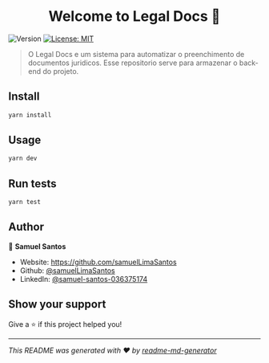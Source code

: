 <h1 align="center">Welcome to Legal Docs 👋</h1>
<p>
  <img alt="Version" src="https://img.shields.io/badge/version-1.0.0-blue.svg?cacheSeconds=2592000" />
  <a href="#" target="_blank">
    <img alt="License: MIT" src="https://img.shields.io/badge/License-MIT-yellow.svg" />
  </a>
</p>

> O Legal Docs e um sistema para automatizar o preenchimento de documentos juridicos. Esse repositorio serve para armazenar o back-end do projeto.

## Install

```sh
yarn install
```

## Usage

```sh
yarn dev
```

## Run tests

```sh
yarn test
```

## Author

👤 **Samuel Santos**

* Website: https://github.com/samuelLimaSantos
* Github: [@samuelLimaSantos](https://github.com/samuelLimaSantos)
* LinkedIn: [@samuel-santos-036375174](https://linkedin.com/in/samuel-santos-036375174)

## Show your support

Give a ⭐️ if this project helped you!

***
_This README was generated with ❤️ by [readme-md-generator](https://github.com/kefranabg/readme-md-generator)_